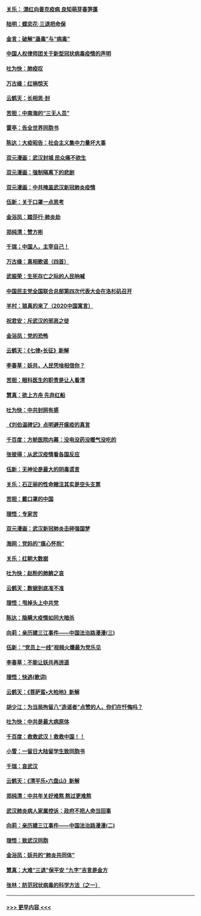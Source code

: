 #### [关乐： 漂红向善克疫病 良知萌芽春笋蓬](../pages/nsc993/n11865710.md?t=02131955) 
#### [陆明：蝶恋花‧三退把命保](../pages/nsc993/n11865673.md?t=02131955) 
#### [金言：破解“蛊毒”与“病毒”](../pages/nsc993/n11864103.md?t=02131955) 
#### [中国人权律师团关于新型冠状病毒疫情的声明](../pages/nsc993/n11864249.md?t=02131955) 
#### [吐为快：肺疫叹](../pages/nsc993/n11864027.md?t=02131955) 
#### [万古缘：红祸惊天](../pages/nsc993/n11864079.md?t=02131955) 
#### [云鹤天：长相思‧封](../pages/nsc993/n11864006.md?t=02131955) 
#### [苦胆：中南海的“三无人员”](../pages/nsc993/n11862997.md?t=02131955) 
#### [雷亭：告全世界同胞书](../pages/nsc993/n11862572.md?t=02131955) 
#### [陈达：大疫昭告：社会主义集中力量坏大事](../pages/nsc993/n11859419.md?t=02131955) 
#### [双元漫画：武汉封城 民众痛不欲生](../pages/nsc993/n11859287.md?t=02131955) 
#### [双元漫画：强制隔离下的悲剧](../pages/nsc993/n11859244.md?t=02131955) 
#### [双元漫画：中共掩盖武汉新冠肺炎疫情](../pages/nsc993/n11858249.md?t=02131955) 
#### [伍新：关于口罩一点思考](../pages/nsc993/n11859195.md?t=02131955) 
#### [金浴凤：踏莎行‧肺炎劫](../pages/nsc993/n11858227.md?t=02131955) 
#### [郑纯清：赞方彬](../pages/nsc993/n11856803.md?t=02131955) 
#### [千瑞；中国人，主宰自己！](../pages/nsc993/n11856793.md?t=02131955) 
#### [万古缘：真相歌谣（四首）](../pages/nsc993/n11856263.md?t=02131955) 
#### [武振荣：生死存亡之际的人民呐喊](../pages/nsc993/n11856256.md?t=02131955) 
#### [中国民主党全国联合总部第四次代表大会在洛杉矶召开](../pages/nsc993/n11856344.md?t=02131955) 
#### [羊村：狼真的来了（2020中国寓言）](../pages/nsc993/n11856229.md?t=02131955) 
#### [祝君安：斥武汉的邪恶之徒](../pages/nsc993/n11855861.md?t=02131955) 
#### [金浴凤：党的恐怖](../pages/nsc993/n11855849.md?t=02131955) 
#### [云鹤天：《七律▪长征》新解](../pages/nsc993/n11855479.md?t=02131955) 
#### [李春草：妖共，人民凭啥相信你？](../pages/nsc993/n11855196.md?t=02131955) 
#### [苦胆：眼科医生的职责是让人看清](../pages/nsc993/n11853840.md?t=02131955) 
#### [慧真：欲上方舟 先弃红船](../pages/nsc993/n11853483.md?t=02131955) 
#### [吐为快：中共封网有感](../pages/nsc993/n11852575.md?t=02131955) 
#### [《刘伯温碑记》点明避开瘟疫的真言](../pages/nsc993/n11852128.md?t=02131955) 
#### [千百度：方舱医院内幕：没电没药没暖气没吃的](../pages/nsc993/n11850211.md?t=02131955) 
#### [张彼得：从武汉疫情看各国反应](../pages/nsc993/n11850102.md?t=02131955) 
#### [伍新：无神论是最大的阴毒谎言](../pages/nsc993/n11846129.md?t=02131955) 
#### [关乐：石正丽的性命赌注其实是空头支票](../pages/nsc993/n11846109.md?t=02131955) 
#### [苦胆：戴口罩的中国](../pages/nsc993/n11845576.md?t=02131955) 
#### [理悟：专家苦](../pages/nsc993/n11845564.md?t=02131955) 
#### [双元漫画：武汉新冠肺炎击碎强国梦](../pages/nsc993/n11843320.md?t=02131955) 
#### [海网：党妈的“瘟心怀抱”](../pages/nsc993/n11840740.md?t=02131955) 
#### [关乐：红朝大数据](../pages/nsc993/n11840675.md?t=02131955) 
#### [吐为快：赵粉的肺腑之哀](../pages/nsc993/n11840618.md?t=02131955) 
#### [云鹤天：数据到底准不准](../pages/nsc993/n11840325.md?t=02131955) 
#### [理悟：甩掉头上中共党](../pages/nsc993/n11838826.md?t=02131955) 
#### [陈达：隐瞒大疫情如同大暗杀](../pages/nsc993/n11838771.md?t=02131955) 
#### [向莉：亲历建三江事件——中国法治路漫漫(三)](../pages/nsc993/n11831825.md?t=02131955) 
#### [伍新：“党员上一线”视频火爆最为党乐见](../pages/nsc993/n11838200.md?t=02131955) 
#### [李春草：不能让妖共再逍遥](../pages/nsc993/n11838102.md?t=02131955) 
#### [理悟：快逃(歌词)](../pages/nsc993/n11838083.md?t=02131955) 
#### [云鹤天：《菩萨蛮▪大柏地》新解](../pages/nsc993/n11838059.md?t=02131955) 
#### [胡少江：为当局拘留八“造谣者”点赞的人，你们在忏悔吗？](../pages/nsc993/n11836801.md?t=02131955) 
#### [吐为快：中共是最大病原体](../pages/nsc993/n11836748.md?t=02131955) 
#### [千百度：救救武汉！救救中国！！](../pages/nsc993/n11836145.md?t=02131955) 
#### [小雪：一留日大陆留学生致同胞书](../pages/nsc993/n11834624.md?t=02131955) 
#### [千瑞：哀武汉](../pages/nsc993/n11833647.md?t=02131955) 
#### [云鹤天：《清平乐▪六盘山》新解](../pages/nsc993/n11833611.md?t=02131955) 
#### [郑纯清：中共年关好难熬 熬过更难熬](../pages/nsc993/n11833489.md?t=02131955) 
#### [武汉肺炎病人家属控诉：政府不把人命当回事](../pages/nsc993/n11833205.md?t=02131955) 
#### [向莉：亲历建三江事件——中国法治路漫漫(二)](../pages/nsc993/n11829102.md?t=02131955) 
#### [理悟：致武汉同胞](../pages/nsc993/n11831522.md?t=02131955) 
#### [金浴凤：妖共的“肺炎共同体”](../pages/nsc993/n11829448.md?t=02131955) 
#### [慧真：大难“三退”保平安 “九字”吉言是金方](../pages/nsc993/n11829501.md?t=02131955) 
#### [张林：防范冠状病毒的科学方法（之一）](../pages/nsc993/n11828618.md?t=02131955) 

----
#### [ >>> 更早内容 <<< ](../indexes/nsc993-earlier.md)
